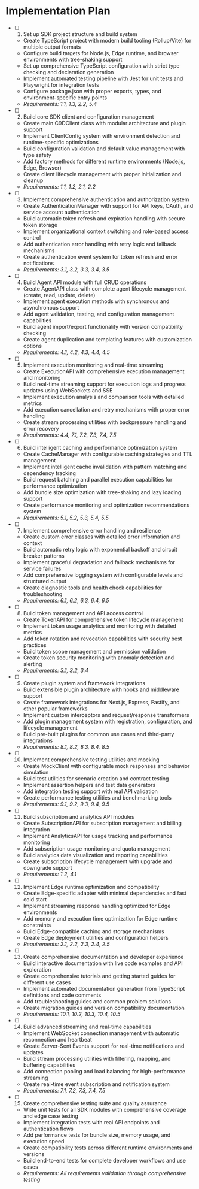 # Implementation Plan

- [ ] 1. Set up SDK project structure and build system
  - Create TypeScript project with modern build tooling (Rollup/Vite) for multiple output formats
  - Configure build targets for Node.js, Edge runtime, and browser environments with tree-shaking support
  - Set up comprehensive TypeScript configuration with strict type checking and declaration generation
  - Implement automated testing pipeline with Jest for unit tests and Playwright for integration tests
  - Configure package.json with proper exports, types, and environment-specific entry points
  - _Requirements: 1.1, 1.3, 2.2, 5.4_

- [ ] 2. Build core SDK client and configuration management
  - Create main C9DClient class with modular architecture and plugin support
  - Implement ClientConfig system with environment detection and runtime-specific optimizations
  - Build configuration validation and default value management with type safety
  - Add factory methods for different runtime environments (Node.js, Edge, Browser)
  - Create client lifecycle management with proper initialization and cleanup
  - _Requirements: 1.1, 1.2, 2.1, 2.2_

- [ ] 3. Implement comprehensive authentication and authorization system
  - Create AuthenticationManager with support for API keys, OAuth, and service account authentication
  - Build automatic token refresh and expiration handling with secure token storage
  - Implement organizational context switching and role-based access control
  - Add authentication error handling with retry logic and fallback mechanisms
  - Create authentication event system for token refresh and error notifications
  - _Requirements: 3.1, 3.2, 3.3, 3.4, 3.5_

- [ ] 4. Build Agent API module with full CRUD operations
  - Create AgentAPI class with complete agent lifecycle management (create, read, update, delete)
  - Implement agent execution methods with synchronous and asynchronous support
  - Add agent validation, testing, and configuration management capabilities
  - Build agent import/export functionality with version compatibility checking
  - Create agent duplication and templating features with customization options
  - _Requirements: 4.1, 4.2, 4.3, 4.4, 4.5_

- [ ] 5. Implement execution monitoring and real-time streaming
  - Create ExecutionAPI with comprehensive execution management and monitoring
  - Build real-time streaming support for execution logs and progress updates using WebSockets and SSE
  - Implement execution analysis and comparison tools with detailed metrics
  - Add execution cancellation and retry mechanisms with proper error handling
  - Create stream processing utilities with backpressure handling and error recovery
  - _Requirements: 4.4, 7.1, 7.2, 7.3, 7.4, 7.5_

- [ ] 6. Build intelligent caching and performance optimization system
  - Create CacheManager with configurable caching strategies and TTL management
  - Implement intelligent cache invalidation with pattern matching and dependency tracking
  - Build request batching and parallel execution capabilities for performance optimization
  - Add bundle size optimization with tree-shaking and lazy loading support
  - Create performance monitoring and optimization recommendations system
  - _Requirements: 5.1, 5.2, 5.3, 5.4, 5.5_

- [ ] 7. Implement comprehensive error handling and resilience
  - Create custom error classes with detailed error information and context
  - Build automatic retry logic with exponential backoff and circuit breaker patterns
  - Implement graceful degradation and fallback mechanisms for service failures
  - Add comprehensive logging system with configurable levels and structured output
  - Create diagnostic tools and health check capabilities for troubleshooting
  - _Requirements: 6.1, 6.2, 6.3, 6.4, 6.5_

- [ ] 8. Build token management and API access control
  - Create TokenAPI for comprehensive token lifecycle management
  - Implement token usage analytics and monitoring with detailed metrics
  - Add token rotation and revocation capabilities with security best practices
  - Build token scope management and permission validation
  - Create token security monitoring with anomaly detection and alerting
  - _Requirements: 3.1, 3.2, 3.4_

- [ ] 9. Create plugin system and framework integrations
  - Build extensible plugin architecture with hooks and middleware support
  - Create framework integrations for Next.js, Express, Fastify, and other popular frameworks
  - Implement custom interceptors and request/response transformers
  - Add plugin management system with registration, configuration, and lifecycle management
  - Build pre-built plugins for common use cases and third-party integrations
  - _Requirements: 8.1, 8.2, 8.3, 8.4, 8.5_

- [ ] 10. Implement comprehensive testing utilities and mocking
  - Create MockClient with configurable mock responses and behavior simulation
  - Build test utilities for scenario creation and contract testing
  - Implement assertion helpers and test data generators
  - Add integration testing support with real API validation
  - Create performance testing utilities and benchmarking tools
  - _Requirements: 9.1, 9.2, 9.3, 9.4, 9.5_

- [ ] 11. Build subscription and analytics API modules
  - Create SubscriptionAPI for subscription management and billing integration
  - Implement AnalyticsAPI for usage tracking and performance monitoring
  - Add subscription usage monitoring and quota management
  - Build analytics data visualization and reporting capabilities
  - Create subscription lifecycle management with upgrade and downgrade support
  - _Requirements: 1.2, 4.1_

- [ ] 12. Implement Edge runtime optimization and compatibility
  - Create Edge-specific adapter with minimal dependencies and fast cold start
  - Implement streaming response handling optimized for Edge environments
  - Add memory and execution time optimization for Edge runtime constraints
  - Build Edge-compatible caching and storage mechanisms
  - Create Edge deployment utilities and configuration helpers
  - _Requirements: 2.1, 2.2, 2.3, 2.4, 2.5_

- [ ] 13. Create comprehensive documentation and developer experience
  - Build interactive documentation with live code examples and API exploration
  - Create comprehensive tutorials and getting started guides for different use cases
  - Implement automated documentation generation from TypeScript definitions and code comments
  - Add troubleshooting guides and common problem solutions
  - Create migration guides and version compatibility documentation
  - _Requirements: 10.1, 10.2, 10.3, 10.4, 10.5_

- [ ] 14. Build advanced streaming and real-time capabilities
  - Implement WebSocket connection management with automatic reconnection and heartbeat
  - Create Server-Sent Events support for real-time notifications and updates
  - Build stream processing utilities with filtering, mapping, and buffering capabilities
  - Add connection pooling and load balancing for high-performance streaming
  - Create real-time event subscription and notification system
  - _Requirements: 7.1, 7.2, 7.3, 7.4, 7.5_

- [ ] 15. Create comprehensive testing suite and quality assurance
  - Write unit tests for all SDK modules with comprehensive coverage and edge case testing
  - Implement integration tests with real API endpoints and authentication flows
  - Add performance tests for bundle size, memory usage, and execution speed
  - Create compatibility tests across different runtime environments and versions
  - Build end-to-end tests for complete developer workflows and use cases
  - _Requirements: All requirements validation through comprehensive testing_